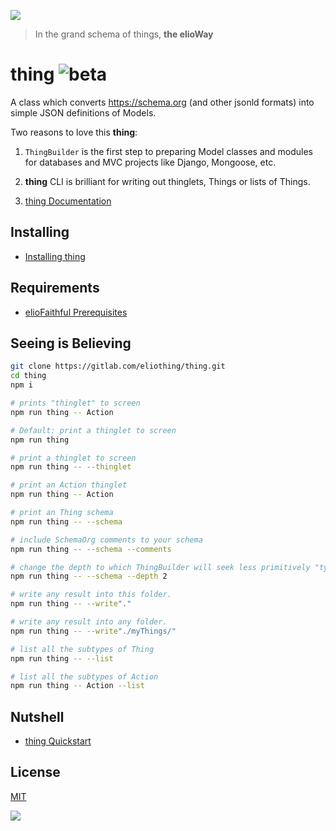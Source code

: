 ![](https://elioway.gitlab.io/eliothing/thing/elio-thing-Thing-logo.png)

> In the grand schema of things, **the elioWay**

# thing ![beta](https://elioway.gitlab.io/eliosin/icon/devops/beta/favicon.ico "beta")

A class which converts <https://schema.org> (and other jsonld formats) into
simple JSON definitions of Models.

Two reasons to love this **thing**:

1. `ThingBuilder` is the first step to preparing Model classes and modules for
   databases and MVC projects like Django, Mongoose, etc.

2. **thing** CLI is brilliant for writing out thinglets, Things or lists of
   Things.

3. [thing Documentation](https://elioway.gitlab.io/eliothing/thing/)

## Installing

- [Installing thing](https://elioway.gitlab.io/eliothing/thing/installing.html)

## Requirements

- [elioFaithful Prerequisites](https://elioway.gitlab.io/eliothing/installing.html)

## Seeing is Believing

```bash
git clone https://gitlab.com/eliothing/thing.git
cd thing
npm i

# prints "thinglet" to screen
npm run thing -- Action

# Default: print a thinglet to screen
npm run thing

# print a thinglet to screen
npm run thing -- --thinglet

# print an Action thinglet
npm run thing -- Action

# print an Thing schema
npm run thing -- --schema

# include SchemaOrg comments to your schema
npm run thing -- --schema --comments

# change the depth to which ThingBuilder will seek less primitively "typed" properties and relationships.
npm run thing -- --schema --depth 2

# write any result into this folder.
npm run thing -- --write"."

# write any result into any folder.
npm run thing -- --write"./myThings/"

# list all the subtypes of Thing
npm run thing -- --list

# list all the subtypes of Action
npm run thing -- Action --list
```

## Nutshell

- [thing Quickstart](https://elioway.gitlab.io/eliothing/thing/quickstart.html)

## License

[MIT](license)

![](https://elioway.gitlab.io/eliothing/thing/apple-touch-icon.png)
